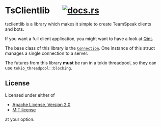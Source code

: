 # TsClientlib &emsp; [![docs.rs](https://docs.rs/tsclientlib/badge.svg)](https://docs.rs/tsclientlib)
tsclientlib is a library which makes it simple to create TeamSpeak clients
and bots.

If you want a full client application, you might want to have a look at
[Qint].

The base class of this library is the [`Connection`]. One instance of this
struct manages a single connection to a server.

The futures from this library **must** be run in a tokio threadpool, so they
can use `tokio_threadpool::blocking`.

[`Connection`]: struct.Connection.html
[Qint]: https://github.com/ReSpeak/Qint

## License
Licensed under either of

 * [Apache License, Version 2.0](LICENSE-APACHE)
 * [MIT license](LICENSE-MIT)

at your option.
